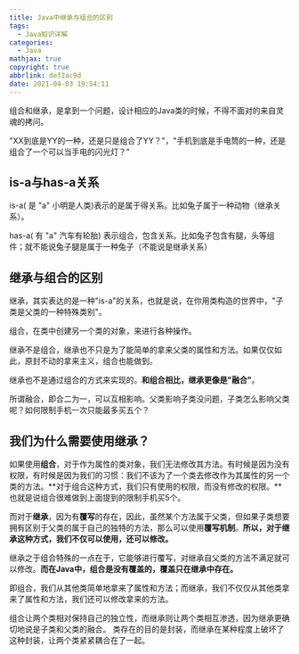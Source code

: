 ```yaml
---
title: Java中继承与组合的区别
tags:
  - Java知识详解
categories:
  - Java
mathjax: true
copyright: true
abbrlink: def2ac9d
date: 2021-04-03 19:54:11
---
```


组合和继承，是拿到一个问题，设计相应的Java类的时候，不得不面对的来自灵魂的拷问。

"XX到底是YY的一种，还是只是组合了YY？"，"手机到底是手电筒的一种，还是组合了一个可以当手电的闪光灯？"

<!--more-->

## is-a与has-a关系

is-a( 是 "a"  小明是人类)表示的是属于得关系。比如兔子属于一种动物（继承关系）。

has-a( 有 "a"  汽车有轮胎) 表示组合，包含关系。比如兔子包含有腿，头等组件；就不能说兔子腿是属于一种兔子（不能说是继承关系）

## 继承与组合的区别

继承，其实表达的是一种"is-a"的关系，也就是说，在你用类构造的世界中，"子类是父类的一种特殊类别"。

组合，在类中创建另一个类的对象，来进行各种操作。

继承不是组合，继承也不只是为了能简单的拿来父类的属性和方法。如果仅仅如此，原封不动的拿来主义，组合也能做到。

继承也不是通过组合的方式来实现的。**和组合相比，继承更像是"融合"**。

所谓融合，即合二为一，可以互相影响。父类影响子类没问题，子类怎么影响父类呢？如何限制手机一次只能最多买五个？

## 我们为什么需要使用继承？

如果使用**组合**，对于作为属性的类对象，我们无法修改其方法。有时候是因为没有权限，有时候是因为我们的习惯：我们不该为了一个类去修改作为其属性的另一个类的方法。**对于组合这种方式，我们只有使用的权限，而没有修改的权限。**也就是说组合很难做到上面提到的限制手机买5个。

而对于**继承**，因为有**覆写**的存在，因此，虽然某个方法属于父类，但如果子类想要拥有区别于父类的属于自己的独特的方法，那么可以使用**覆写机制**。**所以，对于继承这种方式，我们不仅可以使用，还可以修改。**

继承之于组合特殊的一点在于，它能够进行覆写，对继承自父类的方法不满足就可以修改。**而在Java中，组合是没有覆盖的，覆盖只在继承中存在。**

即组合，我们从其他类简单地拿来了属性和方法；而继承，我们不仅仅从其他类拿来了属性和方法，我们还可以修改拿来的方法。

组合让两个类相对保持自己的独立性，而继承则让两个类相互渗透，因为继承更确切地说是子类和父类的融合。
类存在的目的是封装，而继承在某种程度上破坏了这种封装，让两个类紧紧耦合在了一起。
